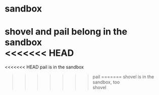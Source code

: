 # sandbox
shovel and pail belong in the sandbox  
<<<<<<< HEAD
=======

<<<<<<< HEAD
pail is in the sandbox  
>>>>>>> pail
=======
shovel is in the sandbox, too  
>>>>>>> shovel
